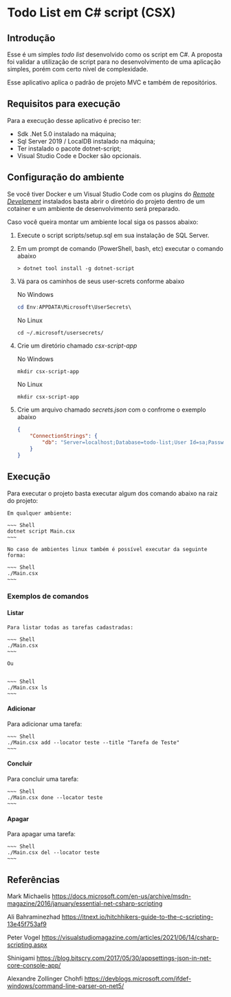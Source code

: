 # Todo List em C# script (CSX)

## Introdução

Esse é um simples _todo list_ desenvolvido como os script em C#. A proposta foi validar a utilização de script para no desenvolvimento de uma
aplicação simples, porém com certo nível de complexidade.

Esse aplicativo aplica o padrão de projeto MVC e também de repositórios.

## Requisitos para execução

Para a execução desse aplicativo é preciso ter:

- Sdk .Net 5.0 instalado na máquina;
- Sql Server 2019 / LocalDB instalado na máquina;
- Ter instalado o pacote dotnet-script;
- Visual Studio Code e Docker são opcionais.

## Configuração do ambiente

Se você tiver Docker e um Visual Studio Code com os plugins do _[Remote Develpment](https://marketplace.visualstudio.com/items?itemName=ms-vscode-remote.vscode-remote-extensionpack)_ instalados basta abrir o diretório do projeto dentro de um cotainer e um ambiente de desenvolvimento será preparado.

Caso você queira montar um ambiente local siga os passos abaixo:

1. Execute o script scripts/setup.sql em sua instalação de SQL Server.
2. Em um prompt de comando (PowerShell, bash, etc) executar o comando abaixo

    ~~~ Shell
    > dotnet tool install -g dotnet-script
    ~~~

3. Vá para os caminhos de seus user-screts conforme abaixo

    No Windows
    ~~~ PowerShell
    cd Env:APPDATA\Microsoft\UserSecrets\
    ~~~

    No Linux
    ~~~ Shell
    cd ~/.microsoft/usersecrets/
    ~~~

4. Crie um diretório chamado _csx-script-app_

    No Windows
    ~~~ PowerShell
    mkdir csx-script-app
    ~~~

    No Linux
    ~~~ Shell
    mkdir csx-script-app
    ~~~

4. Crie um arquivo chamado _secrets.json_ com o confrome o exemplo abaixo

    ~~~ JSON
    {
        "ConnectionStrings": {
            "db": "Server=localhost;Database=todo-list;User Id=sa;Password=P@ssw0rd"
        }
    }
    ~~~

## Execução

Para executar o projeto basta executar algum dos comando abaixo na raiz do projeto:

    Em qualquer ambiente:

    ~~~ Shell
    dotnet script Main.csx 
    ~~~

    No caso de ambientes linux também é possível executar da seguinte forma:

    ~~~ Shell
    ./Main.csx 
    ~~~

### Exemplos de comandos

#### Listar

    Para listar todas as tarefas cadastradas:

    ~~~ Shell
    ./Main.csx 
    ~~~

    Ou


    ~~~ Shell
    ./Main.csx ls
    ~~~

#### Adicionar

Para adicionar uma tarefa:

    ~~~ Shell
    ./Main.csx add --locator teste --title "Tarefa de Teste"
    ~~~

#### Concluir

Para concluir uma tarefa:

    ~~~ Shell
    ./Main.csx done --locator teste
    ~~~

#### Apagar

Para apagar uma tarefa:

    ~~~ Shell
    ./Main.csx del --locator teste
    ~~~


## Referências

Mark Michaelis
https://docs.microsoft.com/en-us/archive/msdn-magazine/2016/january/essential-net-csharp-scripting

Ali Bahraminezhad
https://itnext.io/hitchhikers-guide-to-the-c-scripting-13e45f753af9

Peter Vogel
https://visualstudiomagazine.com/articles/2021/06/14/csharp-scripting.aspx

Shinigami 
https://blog.bitscry.com/2017/05/30/appsettings-json-in-net-core-console-app/

Alexandre Zollinger Chohfi 
https://devblogs.microsoft.com/ifdef-windows/command-line-parser-on-net5/